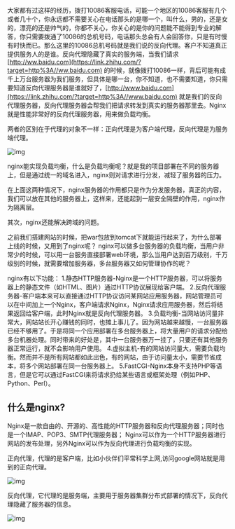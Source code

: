 
大家都有过这样的经历，拨打10086客服电话，可能一个地区的10086客服有几个或者几十个，你永远都不需要关心在电话那头的是哪一个，叫什么，男的，还是女的，漂亮的还是帅气的，你都不关心，你关心的是你的问题能不能得到专业的解答，你只需要拨通了10086的总机号码，电话那头总会有人会回答你，只是有时慢有时快而已。那么这里的10086总机号码就是我们说的反向代理。客户不知道真正提供服务人的是谁。反向代理隐藏了真实的服务端，当我们请求[http://ww.baidu.com](https://link.zhihu.com/?target=http%3A//ww.baidu.com) 的时候，就像拨打10086一样，背后可能有成千上万台服务器为我们服务，但具体是哪一台，你不知道，也不需要知道，你只需要知道反向代理服务器是谁就好了，[http://www.baidu.com](https://link.zhihu.com/?target=http%3A//www.baidu.com) 就是我们的反向代理服务器，反向代理服务器会帮我们把请求转发到真实的服务器那里去。Nginx就是性能非常好的反向代理服务器，用来做负载均衡。

两者的区别在于代理的对象不一样：正向代理是为客户端代理，反向代理是为服务端代理。



![img](https://pic2.zhimg.com/80/v2-8c4054a09e4fa02d5a2c62a65304d37d_720w.jpg)



nginx能实现负载均衡，什么是负载均衡呢？就是我的项目部署在不同的服务器上，但是通过统一的域名进入，nginx则对请求进行分发，减轻了服务器的压力。

在上面这两种情况下，nginx服务器的作用都只是作为分发服务器，真正的内容，我们可以放在其他的服务器上，这样来，还能起到一层安全隔壁的作用，nginx作为隔离层。

其次，nginx还能解决跨域的问题。

之前我们搭建网站的时候，把war包放到tomcat下就能运行起来了，为什么部署上线的时候，又用到了nginx呢？
nginx可以做多台服务器的负载均衡，当用户非常少的时候，可以用一台服务直接部署web环境，那么当用户达到百万级别，千万级别的时候，就需要增加服务器，多台服务器又如何管理协作的呢？

nginx有以下功能：
1.静态HTTP服务器-Nginx是一个HTTP服务器，可以将服务器上的静态文件（如HTML、图片）通过HTTP协议展现给客户端。
2.反向代理服务器-客户端本来可以直接通过HTTP协议访问某网站应用服务器，网站管理员可以在中间加上一个Nginx，客户端请求Nginx，Nginx请求应用服务器，然后将结果返回给客户端，此时Nginx就是反向代理服务器。
3.负载均衡-当网站访问量非常大，网站站长开心赚钱的同时，也摊上事儿了。因为网站越来越慢，一台服务器已经不够用了。于是将同一个应用部署在多台服务器上，将大量用户的请求分配给多台机器处理。同时带来的好处是，其中一台服务器万一挂了，只要还有其他服务器正常运行，就不会影响用户使用。
4.虚拟主机-有的网站访问量大，需要负载均衡。然而并不是所有网站都如此出色，有的网站，由于访问量太小，需要节省成本，将多个网站部署在同一台服务器上。
5.FastCGI-Nginx本身不支持PHP等语言，但是它可以通过FastCGI来将请求扔给某些语言或框架处理（例如PHP、Python、Perl）。



## **什么是nginx?**

Nginx是一款自由的、开源的、高性能的HTTP服务器和反向代理服务器；同时也是一个IMAP、POP3、SMTP代理服务器；
Nginx可以作为一个HTTP服务器进行网站的发布处理，另外Nginx可以作为反向代理进行负载均衡的实现。

正向代理，代理的是客户端，比如小伙伴们平常科学上网,访问google网站就是用到的正向代理。

![img](https://pic1.zhimg.com/80/v2-62f39264c8db5db6b7a00523e0165900_720w.jpg)

反向代理，它代理的是服务端，主要用于服务器集群分布式部署的情况下，反向代理隐藏了服务器的信息。



![img](https://pic1.zhimg.com/80/v2-4506019643375c32e0de37d1b25cb590_720w.jpg)